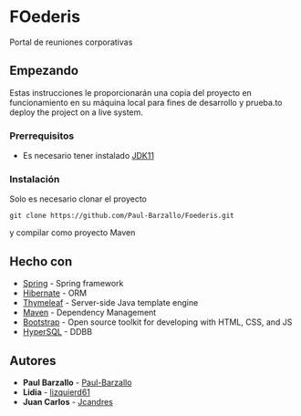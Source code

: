 # FOederis

Portal de reuniones corporativas

## Empezando

Estas instrucciones le proporcionarán una copia del proyecto en funcionamiento en su máquina local para fines de desarrollo y prueba.to deploy the project on a live system.

### Prerrequisitos

* Es necesario tener instalado [JDK11](https://www.oracle.com/java/technologies/javase-jdk11-downloads.html)

### Instalación

Solo es necesario clonar el proyecto

```
git clone https://github.com/Paul-Barzallo/Foederis.git
```

y compilar como proyecto Maven

## Hecho con

* [Spring](https://spring.io/) - Spring framework
* [Hibernate](https://hibernate.org/) - ORM
* [Thymeleaf](https://www.thymeleaf.org/) - Server-side Java template engine
* [Maven](https://maven.apache.org/) - Dependency Management
* [Bootstrap](https://getbootstrap.com/) - Open source toolkit for developing with HTML, CSS, and JS
* [HyperSQL](http://hsqldb.org/) - DDBB

## Autores

* **Paul Barzallo** - [Paul-Barzallo](https://github.com/Paul-Barzallo)
* **Lidia** - [lizquierd61](https://github.com/lizquierd61)
* **Juan Carlos** - [Jcandres](https://github.com/mar1492)
